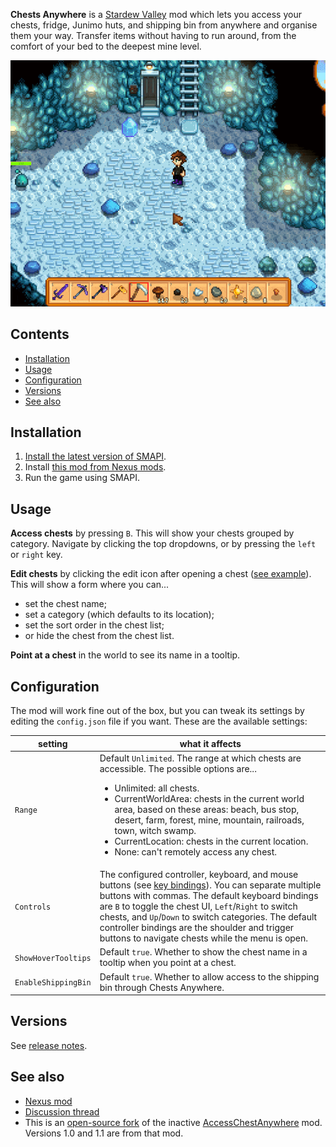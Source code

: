 **Chests Anywhere** is a [Stardew Valley](http://stardewvalley.net/) mod which lets you access
your chests, fridge, Junimo huts, and shipping bin from anywhere and organise them your way.
Transfer items without having to run around, from the comfort of your bed to the deepest mine level.

![](screenshots/animated-usage.gif)

## Contents
* [Installation](#installation)
* [Usage](#usage)
* [Configuration](#configuration)
* [Versions](#versions)
* [See also](#see-also)

## Installation
1. [Install the latest version of SMAPI](https://github.com/Pathoschild/SMAPI/releases).
3. Install [this mod from Nexus mods](http://www.nexusmods.com/stardewvalley/mods/518).
4. Run the game using SMAPI.

## Usage
**Access chests** by pressing `B`. This will show your chests grouped by category. Navigate by
clicking the top dropdowns, or by pressing the `left` or `right` key.

**Edit chests** by clicking the edit icon after opening a chest ([see example](screenshots/animated-edit.gif)).
This will show a form where you can...
* set the chest name;
* set a category (which defaults to its location);
* set the sort order in the chest list;
* or hide the chest from the chest list.

**Point at a chest** in the world to see its name in a tooltip.

## Configuration
The mod will work fine out of the box, but you can tweak its settings by editing the `config.json`
file if you want. These are the available settings:

setting             | what it affects
------------------- | -------------------
`Range`             | Default `Unlimited`. The range at which chests are accessible. The possible options are... <ul><li>Unlimited: all chests.</li><li>CurrentWorldArea: chests in the current world area, based on these areas: beach, bus stop, desert, farm, forest, mine, mountain, railroads, town, witch swamp.</li><li>CurrentLocation: chests in the current location.</li><li>None: can't remotely access any chest.</li></ul>
`Controls`          | The configured controller, keyboard, and mouse buttons (see [key bindings](https://stardewvalleywiki.com/Modding:Key_bindings)). You can separate multiple buttons with commas. The default keyboard bindings are `B` to toggle the chest UI, `Left`/`Right` to switch chests, and `Up`/`Down` to switch categories. The default controller bindings are the shoulder and trigger buttons to navigate chests while the menu is open.
`ShowHoverTooltips` | Default `true`. Whether to show the chest name in a tooltip when you point at a chest.
`EnableShippingBin` | Default `true`. Whether to allow access to the shipping bin through Chests Anywhere.

## Versions
See [release notes](release-notes.md).

## See also
* [Nexus mod](http://www.nexusmods.com/stardewvalley/mods/518)
* [Discussion thread](http://community.playstarbound.com/threads/smapi-chests-anywhere.122603/)
* This is an [open-source fork](https://github.com/VIspReaderUS/AccessChestAnywhere/issues/1) of the inactive [AccessChestAnywhere](https://github.com/VIspReaderUS/AccessChestAnywhere) mod. Versions 1.0 and 1.1 are from that mod.
